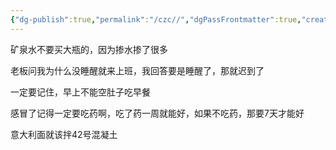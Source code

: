 ```yaml
---
{"dg-publish":true,"permalink":"/czc//","dgPassFrontmatter":true,"created":"2024-08-20T17:18:59.262+08:00","updated":"2024-12-08T00:25:42.460+08:00"}
---
```



矿泉水不要买大瓶的，因为掺水掺了很多  

老板问我为什么没睡醒就来上班，我回答要是睡醒了，那就迟到了  

一定要记住，早上不能空肚子吃早餐  

感冒了记得一定要吃药啊，吃了药一周就能好，如果不吃药，那要7天才能好

意大利面就该拌42号混凝土